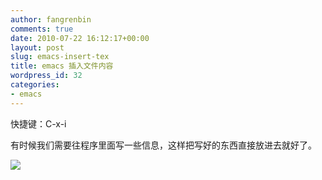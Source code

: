 ```yaml
---
author: fangrenbin
comments: true
date: 2010-07-22 16:12:17+00:00
layout: post
slug: emacs-insert-tex
title: emacs 插入文件内容
wordpress_id: 32
categories:
- emacs
---
```


快捷键：C-x-i

有时候我们需要往程序里面写一些信息，这样把写好的东西直接放进去就好了。

[![](http://frb.name/wp-content/uploads/2010/07/emacs-300x225.png)](http://frb.name/wp-content/uploads/2010/07/emacs.png)
